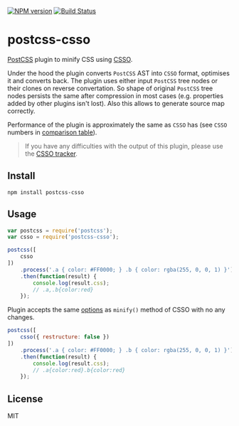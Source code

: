 [![NPM version](https://img.shields.io/npm/v/postcss-csso.svg)](https://www.npmjs.com/package/postcss-csso)
[![Build Status](https://travis-ci.org/lahmatiy/postcss-csso.svg?branch=master)](https://travis-ci.org/lahmatiy/postcss-csso)

# postcss-csso

[PostCSS](https://github.com/postcss/postcss) plugin to minify CSS using [CSSO](https://github.com/css/csso).

Under the hood the plugin converts `PostCSS` AST into `CSSO` format, optimises it and converts back. The plugin uses either input `PostCSS` tree nodes or their clones on reverse convertation. So shape of original `PostCSS` tree nodes persists the same after compression in most cases (e.g. properties added by other plugins isn't lost). Also this allows to generate source map correctly.

Performance of the plugin is approximately the same as `CSSO` has (see `CSSO` numbers in [comparison table](https://goalsmashers.github.io/css-minification-benchmark/)).

> If you have any difficulties with the output of this plugin, please use the [CSSO tracker](https://github.com/css/csso/issues).

## Install

```
npm install postcss-csso
```

## Usage

```js
var postcss = require('postcss');
var csso = require('postcss-csso');

postcss([
    csso
])
    .process('.a { color: #FF0000; } .b { color: rgba(255, 0, 0, 1) }')
    .then(function(result) {
        console.log(result.css);
        // .a,.b{color:red}
    });
```

Plugin accepts the same [options](https://github.com/css/csso#minifysource-options) as `minify()` method of CSSO with no any changes.

```js
postcss([
    csso({ restructure: false })
])
    .process('.a { color: #FF0000; } .b { color: rgba(255, 0, 0, 1) }')
    .then(function(result) {
        console.log(result.css);
        // .a{color:red}.b{color:red}
    });
```

## License

MIT
